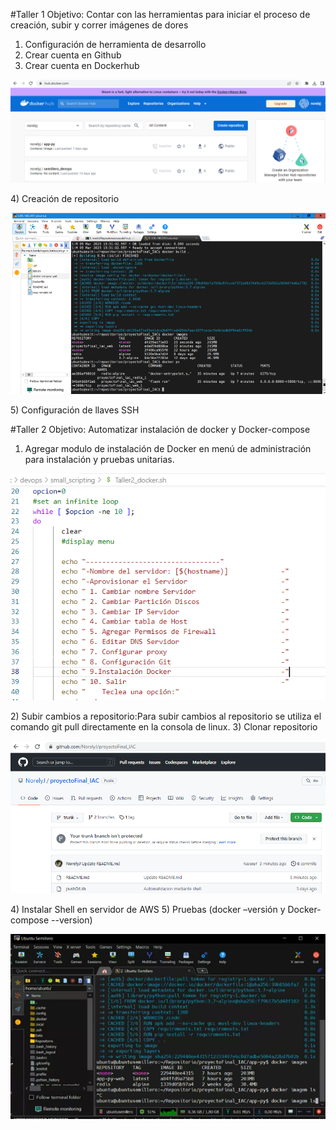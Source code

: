 #Taller 1 Objetivo: Contar con las herramientas para iniciar el proceso de creación, subir y correr imágenes de dores

1) Configuración de herramienta de desarrollo
2) Crear cuenta en Github
3) Crear cuenta en Dockerhub
<p align="center">
<img src="https://github.com/NorelyJ/Administracion/blob/4b087b96c4fda1c05d7f4599e35e6803c45ec7a3/Docker_images/dockerhub.PNG">
</p>
4) Creación de repositorio
<p align="center">
<img src="https://github.com/NorelyJ/Administracion/blob/4b087b96c4fda1c05d7f4599e35e6803c45ec7a3/Docker_images/repositorio.PNG">
</p>
5) Configuración de llaves SSH

#Taller 2 Objetivo: Automatizar instalación de docker y Docker-compose

1) Agregar modulo de instalación de Docker en menú de administración para instalación y pruebas unitarias.
<p align="center">
<img src="https://github.com/NorelyJ/Administracion/blob/4b087b96c4fda1c05d7f4599e35e6803c45ec7a3/Docker_images/Instal_docker.PNG">
</p>
2) Subir cambios a repositorio:Para subir cambios al repositorio se utiliza el comando git pull directamente en la consola de linux.
3) Clonar repositorio
<p align="center">
<img src="https://github.com/NorelyJ/Administracion/blob/4b087b96c4fda1c05d7f4599e35e6803c45ec7a3/Docker_images/github.PNG">
</p>
4) Instalar Shell en servidor de AWS
5) Pruebas (docker –versión y Docker-compose --version)
<p align="center">
<img src="https://github.com/NorelyJ/Administracion/blob/4b087b96c4fda1c05d7f4599e35e6803c45ec7a3/Docker_images/docker_install.PNG">
</p>




